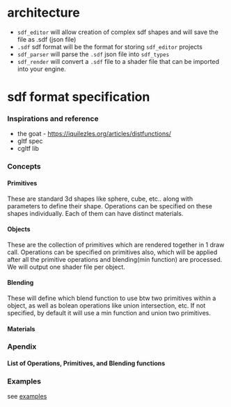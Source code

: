 # architecture
* `sdf_editor` will allow creation of complex sdf shapes and will save the file as .sdf (json file)
* `.sdf` sdf format will be the format for storing `sdf_editor` projects
* `sdf_parser` will parse the `.sdf` json file into `sdf_types`
* `sdf_render` will convert a `.sdf` file to a shader file that can be imported into your engine.
# sdf format specification
### Inspirations and reference
* the goat - https://iquilezles.org/articles/distfunctions/
* gltf spec
* cgltf lib
### Concepts
#### Primitives
These are standard 3d shapes like sphere, cube, etc.. along with parameters to define their shape.
Operations can be specified on these shapes individually.
Each of them can have distinct materials.
#### Objects
These are the collection of primitives which are rendered together in 1 draw call.
Operations can be specified on primitives also, which will be applied after all the primitive operations and blending(min function) are processed. We will output one shader file per object.
#### Blending
These will define which blend function to use btw two primitives within a object, as well as bolean operations like union intersection, etc.
If not specified, by default it will use a min function and union two primitives.
#### Materials
### Apendix
#### List of Operations, Primitives, and Blending functions
### Examples
see [examples](./examples/spaceship.sdf)
